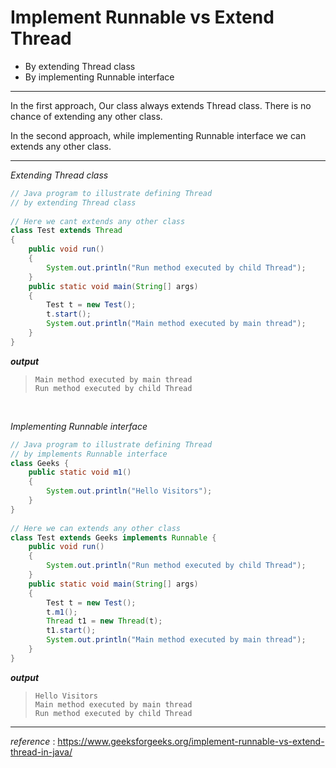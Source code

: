 # Implement Runnable vs Extend Thread

- By extending Thread class
- By implementing Runnable interface

****

In the first approach, Our class always extends Thread class. There is no chance of extending any other class.

In the second approach, while implementing Runnable interface we can extends any other class.

****

*Extending Thread class*

```java
// Java program to illustrate defining Thread 
// by extending Thread class 
  
// Here we cant extends any other class 
class Test extends Thread  
{ 
    public void run() 
    { 
        System.out.println("Run method executed by child Thread"); 
    } 
    public static void main(String[] args) 
    { 
        Test t = new Test(); 
        t.start(); 
        System.out.println("Main method executed by main thread"); 
    } 
}
```

*<b>output</b>*

> ```
> Main method executed by main thread
> Run method executed by child Thread
> ```

<br/>

*Implementing Runnable interface*

```java
// Java program to illustrate defining Thread 
// by implements Runnable interface 
class Geeks { 
    public static void m1() 
    { 
        System.out.println("Hello Visitors"); 
    } 
} 
  
// Here we can extends any other class 
class Test extends Geeks implements Runnable { 
    public void run() 
    { 
        System.out.println("Run method executed by child Thread"); 
    } 
    public static void main(String[] args) 
    { 
        Test t = new Test(); 
        t.m1(); 
        Thread t1 = new Thread(t); 
        t1.start(); 
        System.out.println("Main method executed by main thread"); 
    } 
} 
```

*<b>output</b>*

> ```
> Hello Visitors
> Main method executed by main thread
> Run method executed by child Thread
> ```

****

*reference* : https://www.geeksforgeeks.org/implement-runnable-vs-extend-thread-in-java/